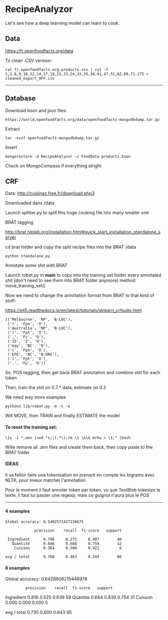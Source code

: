 # RecipeAnalyzor

Let's see how a deep learning model can learn to cook.


## Data

https://fr.openfoodfacts.org/data

To clean .CSV version:

	cat fr.openfoodfacts.org.products.csv | cut -f 1,2,8,9,10,12,14,17,19,21,23,24,33,35,36,41,47,51,62,69,71-175 > cleaned_export_OFF.csv

******


## Database

Download bson and json files

	https://world.openfoodfacts.org/data/openfoodfacts-mongodbdump.tar.gz

Extract

	tar -xvzf openfoodfacts-mongodbdump.tar.gz

Insert

	mongorestore -d RecipeAnalyzor -c FoodData products.bson 

Check on MongoCompass if everything alright


## CRF

Data: http://cuisinez.free.fr/download.php3

Downloaded dans /data

Launch splitter.py to split this huge cooking file into many smaller one

BRAT tagging

http://brat.nlplab.org/installation.html#quick_start_installation_standalone_server

cd brat folder and copy the split recipe files into the BRAT /data

	python standalone.py

Annotate some shit with BRAT

Launch robot.py in __main__ to copy into the training set folder every annotated shit (don't need to see them into BRAT folder anymore)    method move_training_set()

Now we need to change the annotation format from BRAT to that kind of stuff:

https://eli5.readthedocs.io/en/latest/tutorials/sklearn_crfsuite.html

	[('Melbourne', 'NP', 'B-LOC'),
	 ('(', 'Fpa', 'O'),
	 ('Australia', 'NP', 'B-LOC'),
	 (')', 'Fpt', 'O'),
	 (',', 'Fc', 'O'),
	 ('25', 'Z', 'O'),
	 ('may', 'NC', 'O'),
	 ('(', 'Fpa', 'O'),
	 ('EFE', 'NC', 'B-ORG'),
	 (')', 'Fpt', 'O'),
	 ('.', 'Fp', 'O')]

So, POS tagging, then get back BRAT annotation and combine shit for each token

Then, train the shit on 0.7 * data, estimate on 0.3

We need way more examples

	python3 lib/robot.py -m -t -e

Will MOVE, then TRAIN and finally ESTIMATE the model


#### To reset the training set:

	\ls -1 *.ann |sed "s;\(.*\);rm \1 \&\& echo > \1;" |bash

Wille remove all .ann files and create them back, then copy paste to the BRAT folder


#### IDEAS

Il va falloir faire une tokenisation en prenant en compte les bigrams avec NLTK, pour mieux matcher l'annotation

Pour le moment il faut annoter token par token, vu que TextBlob tokenize le texte, il faut lui passer une regexp, mais ce guignol n'aura plus le POS

******


#### 4 examples

	Global accuracy: 0.5492572427236675
	
	             precision    recall  f1-score   support
	
	 Ingredient      0.786     0.275     0.407        40
	   Quantite      0.846     0.688     0.759        32
	    Cuisson      0.364     0.500     0.421         8
	
	avg / total      0.768     0.463     0.549        80

#### 6 examples

Global accuracy: 0.6428806215448978

             precision    recall  f1-score   support

 Ingredient      0.816     0.525     0.639        59
   Quantite      0.684     0.839     0.754        31
    Cuisson      0.000     0.000     0.000         5

avg / total      0.730     0.600     0.643        95




